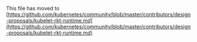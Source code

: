 This file has moved to [https://github.com/kubernetes/community/blob/master/contributors/design-proposals/kubelet-rkt-runtime.md](https://github.com/kubernetes/community/blob/master/contributors/design-proposals/kubelet-rkt-runtime.md)
